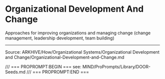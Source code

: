 # Organizational Development And Change

Approaches for improving organizations and managing change (change management, leadership development, team building)

---
Source: ARKHIVE/How/Organizational Systems/Organizational Development and Change/Organizational-Development-and-Change.md

/// === PROPROMPT:BEGIN ===
see: MIND/ProPrompts/Library/DOOR-Seeds.md
/// === PROPROMPT:END ===
